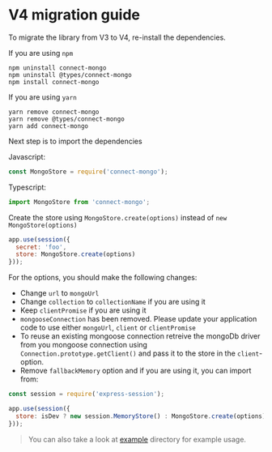 # V4 migration guide

To migrate the library from V3 to V4, re-install the dependencies.

If you are using `npm`

```
npm uninstall connect-mongo
npm uninstall @types/connect-mongo
npm install connect-mongo
```

If you are using `yarn`

```
yarn remove connect-mongo
yarn remove @types/connect-mongo
yarn add connect-mongo
```

Next step is to import the dependencies

Javascript:
```js
const MongoStore = require('connect-mongo');
```

Typescript:
```ts
import MongoStore from 'connect-mongo';
```

Create the store using `MongoStore.create(options)` instead of `new MongoStore(options)`

```js
app.use(session({
  secret: 'foo',
  store: MongoStore.create(options)
}));
```

For the options, you should make the following changes:

* Change `url` to `mongoUrl`
* Change `collection` to `collectionName` if you are using it
* Keep `clientPromise` if you are using it
* `mongooseConnection` has been removed. Please update your application code to use either `mongoUrl`, `client` or `clientPromise`
* To reuse an existing mongoose connection retreive the mongoDb driver from you mongoose connection using `Connection.prototype.getClient()` and pass it to the store in the `client`-option.
* Remove `fallbackMemory` option and if you are using it, you can import from:

```js
const session = require('express-session');

app.use(session({
  store: isDev ? new session.MemoryStore() : MongoStore.create(options)
}));
```

> You can also take a look at [example](example) directory for example usage.
